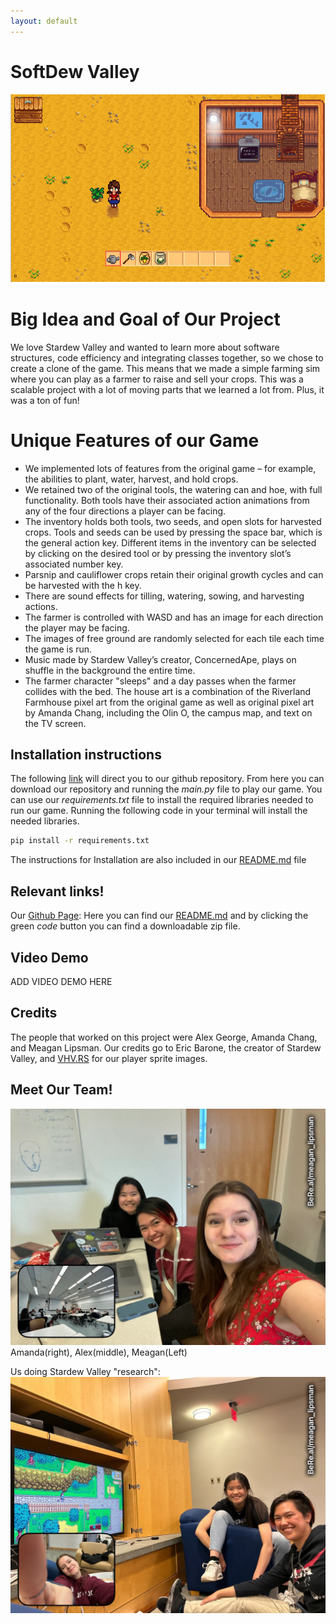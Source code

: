 ```yaml
---
layout: default
---
```

# SoftDew Valley

![Image of our game](Stardew_Clone_Game_Photo.PNG)

# Big Idea and Goal of Our Project 

We love Stardew Valley and wanted to learn more about software structures, code efficiency and integrating classes together, so we chose to create a clone of the game. This means that we made a simple farming sim where you can play as a farmer to raise and sell your crops. This was a scalable project with a lot of moving parts that we learned a lot from. Plus, it was a ton of fun!

# Unique Features of our Game 
- We implemented lots of features from the original game – for example, the abilities to plant, water, harvest, and hold crops. 
- We retained two of the original tools, the watering can and hoe, with full functionality. Both tools have their associated action animations from any of the four directions a player can be facing.
- The inventory holds both tools, two seeds, and open slots for harvested crops. Tools and seeds can be used by pressing the space bar, which is the general action key. Different items in the inventory can be selected by clicking on the desired tool or by pressing the inventory slot’s associated number key.
- Parsnip and cauliflower crops retain their original growth cycles and can be harvested with the h key.
- There are sound effects for tilling, watering, sowing, and harvesting actions.
- The farmer is controlled with WASD and has an image for each direction the player may be facing. 
- The images of free ground are randomly selected for each tile each time the game is run. 
- Music made by Stardew Valley’s creator, ConcernedApe, plays on shuffle in the background the entire time. 
- The farmer character "sleeps" and a day passes when the farmer collides with the bed. The house art is a combination of the Riverland Farmhouse pixel art from the original game as well as original pixel art by Amanda Chang, including the Olin O, the campus map, and text on the TV screen.

## Installation instructions
The following [link](https://github.com/olincollege/Softdew-Valley) will direct you to our github repository. From here you can download our repository and running the *main.py* file to play our game. You can use our *requirements.txt* file to install the required libraries needed to run our game. Running the following code in your terminal will install the needed libraries. 

```bash
pip install -r requirements.txt 
```

The instructions for Installation are also included in our [README.md](https://github.com/olincollege/Softdew-Valley/blob/main/README.md) file 

## Relevant links!
Our [Github Page](https://github.com/olincollege/Softdew-Valley): Here you can find our [README.md](https://github.com/olincollege/) and by clicking the green *code* button you can find a downloadable zip file.


## Video Demo 

ADD VIDEO DEMO HERE 


## Credits 
The people that worked on this project were Alex George, Amanda Chang, and 
Meagan Lipsman. Our credits go to Eric Barone, the creator of Stardew Valley, and [VHV.RS](https://www.vhv.rs/viewpic/hoJTmbJ_stardew-valley-player-sprite-png-download-stardew-valley/) for our player sprite images.

## Meet Our Team!
![Team Photo](Team_Photo.JPG)
Amanda(right), Alex(middle), Meagan(Left)

Us doing Stardew Valley "research": 
![Research](Research.JPG)

